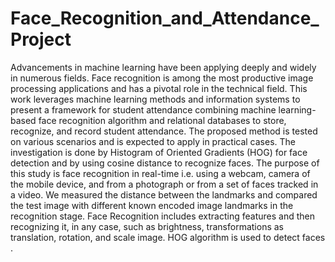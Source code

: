 # Face_Recognition_and_Attendance_Project

Advancements in machine learning have been applying deeply and widely in numerous fields. Face recognition is among the most productive image processing applications and has a pivotal role in the technical field. This work leverages machine learning methods and information systems to present a framework for student attendance combining machine learning-based face recognition algorithm and relational databases to store, recognize, and record student attendance. The proposed method is tested on various scenarios and is expected to apply in practical cases. The investigation is done by Histogram of Oriented Gradients (HOG) for face detection and by using cosine distance to recognize faces. The purpose of this study is face recognition in real-time i.e. using a webcam, camera of the mobile device, and from a photograph or from a set of faces tracked in a video. We measured the distance between the landmarks and compared the test image with different known encoded image landmarks in the recognition stage. Face Recognition includes extracting features and then recognizing it, in any case, such as brightness, transformations as translation, rotation, and scale image. HOG algorithm is used to detect faces .
